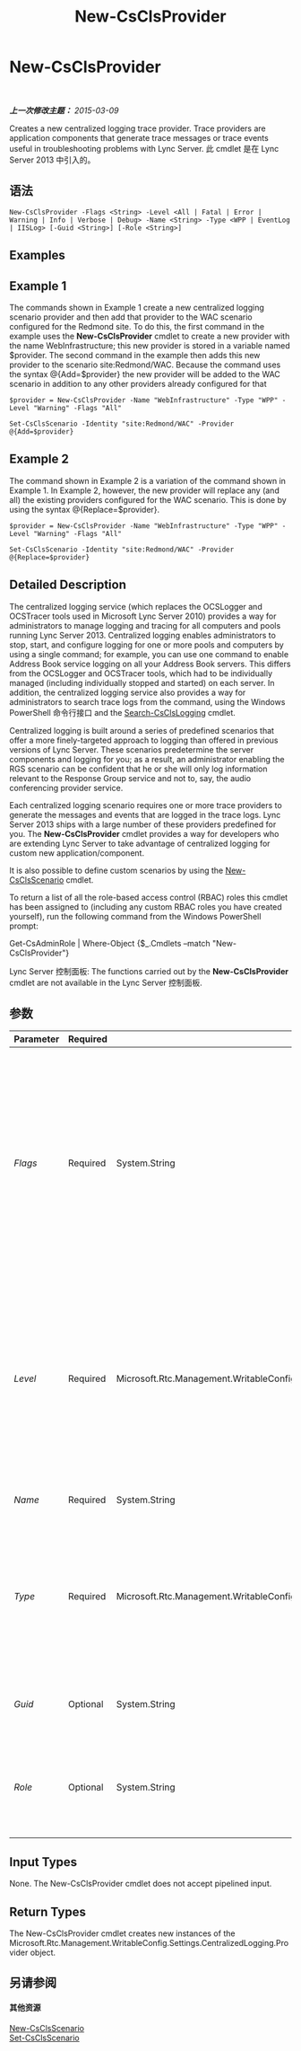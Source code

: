 ﻿---
title: New-CsClsProvider
TOCTitle: New-CsClsProvider
ms:assetid: 9b0a90c1-27ab-49c8-88f2-a381cf14625e
ms:mtpsurl: https://technet.microsoft.com/zh-cn/library/JJ619187(v=OCS.15)
ms:contentKeyID: 49313709
ms.date: 05/19/2016
mtps_version: v=OCS.15
ms.translationtype: HT
---

# New-CsClsProvider

 

_**上一次修改主题：** 2015-03-09_

Creates a new centralized logging trace provider. Trace providers are application components that generate trace messages or trace events useful in troubleshooting problems with Lync Server. 此 cmdlet 是在 Lync Server 2013 中引入的。

## 语法

    New-CsClsProvider -Flags <String> -Level <All | Fatal | Error | Warning | Info | Verbose | Debug> -Name <String> -Type <WPP | EventLog | IISLog> [-Guid <String>] [-Role <String>]

## Examples

## Example 1

The commands shown in Example 1 create a new centralized logging scenario provider and then add that provider to the WAC scenario configured for the Redmond site. To do this, the first command in the example uses the **New-CsClsProvider** cmdlet to create a new provider with the name WebInfrastructure; this new provider is stored in a variable named $provider. The second command in the example then adds this new provider to the scenario site:Redmond/WAC. Because the command uses the syntax @{Add=$provider} the new provider will be added to the WAC scenario in addition to any other providers already configured for that

    $provider = New-CsClsProvider -Name "WebInfrastructure" -Type "WPP" -Level "Warning" -Flags "All"
    
    Set-CsClsScenario -Identity "site:Redmond/WAC" -Provider @{Add=$provider}

## Example 2

The command shown in Example 2 is a variation of the command shown in Example 1. In Example 2, however, the new provider will replace any (and all) the existing providers configured for the WAC scenario. This is done by using the syntax @{Replace=$provider}.

    $provider = New-CsClsProvider -Name "WebInfrastructure" -Type "WPP" -Level "Warning" -Flags "All"
    
    Set-CsClsScenario -Identity "site:Redmond/WAC" -Provider @{Replace=$provider}

## Detailed Description

The centralized logging service (which replaces the OCSLogger and OCSTracer tools used in Microsoft Lync Server 2010) provides a way for administrators to manage logging and tracing for all computers and pools running Lync Server 2013. Centralized logging enables administrators to stop, start, and configure logging for one or more pools and computers by using a single command; for example, you can use one command to enable Address Book service logging on all your Address Book servers. This differs from the OCSLogger and OCSTracer tools, which had to be individually managed (including individually stopped and started) on each server. In addition, the centralized logging service also provides a way for administrators to search trace logs from the command, using the Windows PowerShell 命令行接口 and the [Search-CsClsLogging](search-csclslogging.md) cmdlet.

Centralized logging is built around a series of predefined scenarios that offer a more finely-targeted approach to logging than offered in previous versions of Lync Server. These scenarios predetermine the server components and logging for you; as a result, an administrator enabling the RGS scenario can be confident that he or she will only log information relevant to the Response Group service and not to, say, the audio conferencing provider service.

Each centralized logging scenario requires one or more trace providers to generate the messages and events that are logged in the trace logs. Lync Server 2013 ships with a large number of these providers predefined for you. The **New-CsClsProvider** cmdlet provides a way for developers who are extending Lync Server to take advantage of centralized logging for custom new application/component.

It is also possible to define custom scenarios by using the [New-CsClsScenario](new-csclsscenario.md) cmdlet.

To return a list of all the role-based access control (RBAC) roles this cmdlet has been assigned to (including any custom RBAC roles you have created yourself), run the following command from the Windows PowerShell prompt:

Get-CsAdminRole | Where-Object {$\_.Cmdlets –match "New-CsClsProvider"}

Lync Server 控制面板: The functions carried out by the **New-CsClsProvider** cmdlet are not available in the Lync Server 控制面板.

## 参数


<table>
<colgroup>
<col style="width: 25%" />
<col style="width: 25%" />
<col style="width: 25%" />
<col style="width: 25%" />
</colgroup>
<thead>
<tr class="header">
<th>Parameter</th>
<th>Required</th>
<th>Type</th>
<th>Description</th>
</tr>
</thead>
<tbody>
<tr class="odd">
<td><p><em>Flags</em></p></td>
<td><p>Required</p></td>
<td><p>System.String</p></td>
<td><p>Specifies individual protocols and subcomponents involved in the trace. For example, the SipStack provider includes the following flags: TF_COMPONENT, TF_RTCHTTP, TF_CONNECTION, TF_DIAG.</p>
<p>Most providers are configured to use all available flags.</p></td>
</tr>
<tr class="even">
<td><p><em>Level</em></p></td>
<td><p>Required</p></td>
<td><p>Microsoft.Rtc.Management.WritableConfig.Settings.CentralizedLoggingConfig.ProviderLevel</p></td>
<td><p>Tracing level for events recorded by the provider: Allowed values are:</p>
<p>* Fatal</p>
<p>* Error</p>
<p>* Warning</p>
<p>* Info</p>
<p>* Verbose</p>
<p>* Debug</p></td>
</tr>
<tr class="odd">
<td><p><em>Name</em></p></td>
<td><p>Required</p></td>
<td><p>System.String</p></td>
<td><p>Unique name for the new provider.</p></td>
</tr>
<tr class="even">
<td><p><em>Type</em></p></td>
<td><p>Required</p></td>
<td><p>Microsoft.Rtc.Management.WritableConfig.Settings.CentralizedLoggingConfig.ProviderType</p></td>
<td><p>Type of tracing used by the provider. Allowed values are:</p>
<p>* WPP (Windows software trace preprocessor)</p>
<p>* EventLog</p>
<p>* IISLog</p></td>
</tr>
<tr class="odd">
<td><p><em>Guid</em></p></td>
<td><p>Optional</p></td>
<td><p>System.String</p></td>
<td><p>Globally unique identifier assigned to the provider.</p></td>
</tr>
<tr class="even">
<td><p><em>Role</em></p></td>
<td><p>Optional</p></td>
<td><p>System.String</p></td>
<td><p>Lync Server server role for the provider. For example, FE for Front End server or Edge for Edge Server.</p></td>
</tr>
</tbody>
</table>


## Input Types

None. The New-CsClsProvider cmdlet does not accept pipelined input.

## Return Types

The New-CsClsProvider cmdlet creates new instances of the Microsoft.Rtc.Management.WritableConfig.Settings.CentralizedLogging.Provider object.

## 另请参阅

#### 其他资源

[New-CsClsScenario](new-csclsscenario.md)  
[Set-CsClsScenario](set-csclsscenario.md)

